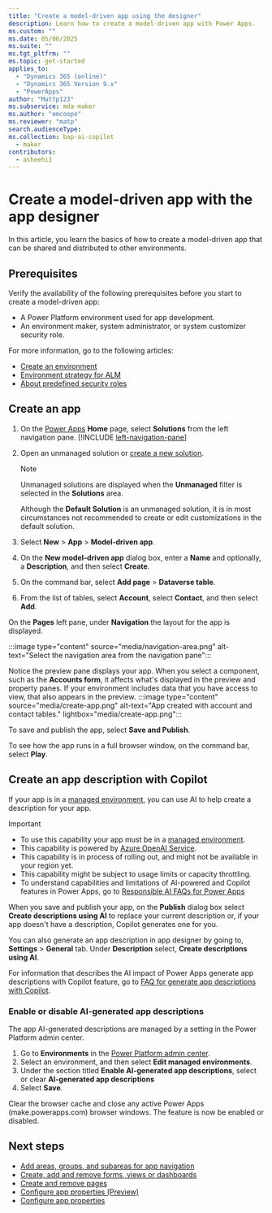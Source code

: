 ```yaml
---
title: "Create a model-driven app using the designer"
description: Learn how to create a model-driven app with Power Apps.
ms.custom: ""
ms.date: 05/06/2025
ms.suite: ""
ms.tgt_pltfrm: ""
ms.topic: get-started
applies_to: 
  - "Dynamics 365 (online)"
  - "Dynamics 365 Version 9.x"
  - "PowerApps"
author: "Mattp123"
ms.subservice: mda-maker
ms.author: "emcoope"
ms.reviewer: "matp"
search.audienceType: 
ms.collection: bap-ai-copilot
  - maker
contributors:
  - asheehi1
---
```

# Create a model-driven app with the app designer

In this article, you learn the basics of how to create a model-driven app that can be shared and distributed to other environments.

## Prerequisites

Verify the availability of the following prerequisites before you start to create a model-driven app:

- A Power Platform environment used for app development.
- An environment maker, system administrator, or system customizer security role.

For more information, go to the following articles:

- [Create an environment](/power-platform/admin/create-environment)
- [Environment strategy for ALM](/power-platform/alm/environment-strategy-alm)
- [About predefined security roles](share-model-driven-app.md#about-predefined-security-roles)

## Create an app

1. On the [Power Apps](https://make.powerapps.com/?utm_source=padocs&utm_medium=linkinadoc&utm_campaign=referralsfromdoc) **Home** page, select **Solutions** from the left navigation pane. [!INCLUDE [left-navigation-pane](../../includes/left-navigation-pane.md)]

1. Open an unmanaged solution or [create a new solution](../data-platform/create-solution.md).
   > [!NOTE]
   > Unmanaged solutions are displayed when the **Unmanaged** filter is selected in the **Solutions** area.
   >
   > Although the **Default Solution** is an unmanaged solution, it is in most circumstances not recommended to create or edit customizations in the default solution.

1. Select **New** > **App** > **Model-driven app**.
1. On the **New model-driven app** dialog box, enter a **Name** and optionally, a **Description**, and then select **Create**.
1. On the command bar, select **Add page** > **Dataverse table**.
1. From the list of tables, select **Account**, select **Contact**, and then select **Add**.

On the **Pages** left pane, under **Navigation** the layout for the app is displayed.

   :::image type="content" source="media/navigation-area.png" alt-text="Select the navigation area from the navigation pane":::

Notice the preview pane displays your app. When you select a component, such as the **Accounts form**, it affects what's displayed in the preview and property panes. If your environment includes data that you have access to view, that also appears in the preview.
:::image type="content" source="media/create-app.png" alt-text="App created with account and contact tables." lightbox="media/create-app.png":::

To save and publish the app, select **Save and Publish**.

To see how the app runs in a full browser window, on the command bar, select **Play**.

## Create an app description with Copilot

If your app is in a [managed environment](/power-platform/admin/managed-environment-overview), you can use AI to help create a description for your app.

> [!IMPORTANT]
>
> - To use this capability your app must be in a [managed environment](/power-platform/admin/managed-environment-overview).
> - This capability is powered by [ Azure OpenAI Service](/azure/cognitive-services/openai/overview).
> - This capability is in process of rolling out, and might not be available in your region yet.
> - This capability might be subject to usage limits or capacity throttling.
> - To understand capabilities and limitations of AI-powered and Copilot features in Power Apps, go to [Responsible AI FAQs for Power Apps](../common/responsible-ai-overview.md)

When you save and publish your app, on the **Publish** dialog box select **Create descriptions using AI** to replace your current description or, if your app doesn't have a description, Copilot generates one for you.

You can also generate an app description in app designer by going to, **Settings** > **General** tab. Under **Description** select, **Create descriptions using AI**.

For information that describes the AI impact of Power Apps generate app descriptions with Copilot feature, go to [FAQ for generate app descriptions with Copilot](../common/ai-app-descriptions-faq.md).

### Enable or disable AI-generated app descriptions

The app AI-generated descriptions are managed by a setting in the Power Platform admin center.

1. Go to **Environments** in the [Power Platform admin center](https://admin.powerplatform.microsoft.com/environments).
1. Select an environment, and then select **Edit managed environments**.
1. Under the section titled **Enable AI-generated app descriptions**, select or clear **AI-generated app descriptions**
1. Select **Save**.

Clear the browser cache and close any active Power Apps (make.powerapps.com) browser windows. The feature is now be enabled or disabled.

## Next steps

- [Add areas, groups, and subareas for app navigation](app-navigation.md)
- [Create, add and remove forms, views or dashboards](create-add-remove-forms-views-dashboards.md)
- [Create and remove pages](create-remove-pages.md)
- [Configure app properties (Preview)](app-properties.md)
- [Configure app properties](manage-app-properties.md)

